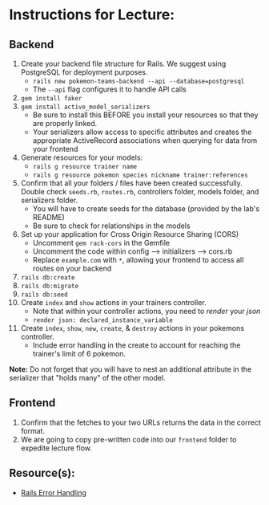 # Instructions for Lecture:


## Backend

1. Create your backend file structure for Rails. We suggest using PostgreSQL for deployment purposes. 
    - `rails new pokemon-teams-backend --api --database=postgresql`
    - The `--api` flag configures it to handle API calls
2. `gem install faker`
3. `gem install active_model_serializers`
    - Be sure to install this BEFORE you install your resources so that they are properly linked.
    - Your serializers allow access to specific attributes and creates the appropriate ActiveRecord associations when querying for data from your frontend
4. Generate resources for your models:
    - `rails g resource trainer name`
    - `rails g resource pokemon species nickname trainer:references`
5. Confirm that all your folders / files have been created successfully. Double check `seeds.rb`, `routes.rb`, controllers folder, models folder, and serializers folder.
    - You will have to create seeds for the database (provided by the lab's README)
    - Be sure to check for relationships in the models
6. Set up your application for Cross Origin Resource Sharing (CORS)
    - Uncomment `gem rack-cors` in the Gemfile
    - Uncomment the code within config --> initializers --> cors.rb
    - Replace `example.com` with `*`, allowing your frontend to access all routes on your backend
7. `rails db:create`
8. `rails db:migrate`
9. `rails db:seed`
10. Create `index` and `show` actions in your trainers controller.
    - Note that within your controller actions, you need to _render_ your _json_
    - `render json: declared_instance_variable`
11. Create `index`, `show`, `new`, `create`, & `destroy` actions in your pokemons controller.
    - Include error handling in the create to account for reaching the trainer's limit of 6 pokemon.

**Note:** Do not forget that you will have to nest an additional attribute in the serializer that "holds many" of the other model.


## Frontend

1. Confirm that the fetches to your two URLs returns the data in the correct format.
2. We are going to copy pre-written code into our `frontend` folder to expedite lecture flow.


## Resource(s):

 - [Rails Error Handling](https://www.thegreatcodeadventure.com/rails-api-painless-error-handling-and-rendering-2/)